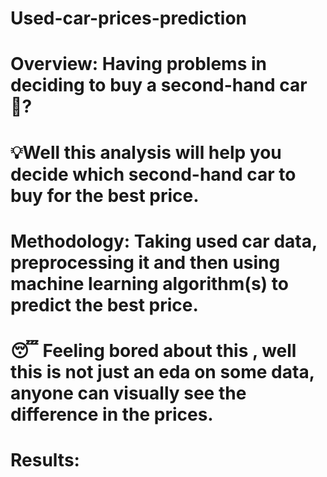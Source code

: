 # Used-car-prices-prediction
# Overview: Having problems in deciding to buy a second-hand car 🚗?
# 💡Well this analysis will help you decide which second-hand car to buy for the best price.

# Methodology: Taking used car data, preprocessing it and then using machine learning algorithm(s) to predict the best price.

# 😴 Feeling bored about this , well this is not just an eda on some data, anyone can visually see the difference in the prices. 

# Results: 

